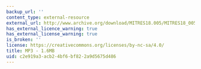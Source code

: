 ```yaml
---
backup_url: ''
content_type: external-resource
external_url: http://www.archive.org/download/MITRES18.005/MITRES18_005S10_BigPictureCalculus_Summary_32K.mp3
has_external_licence_warning: true
has_external_license_warning: true
is_broken: ''
license: https://creativecommons.org/licenses/by-nc-sa/4.0/
title: MP3 - 1.6MB
uid: c2e919a3-acb2-4bf6-bf82-2a9d5675d486
---
```

